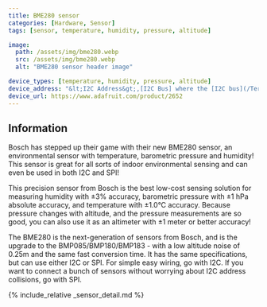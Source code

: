 ```yaml
---
title: BME280 sensor
categories: [Hardware, Sensor]
tags: [sensor, temperature, humidity, pressure, altitude]

image:
  path: /assets/img/bme280.webp
  src: /assets/img/bme280.webp
  alt: "BME280 sensor header image"

device_types: [temperature, humidity, pressure, altitude]
device_address: "&lt;I2C Address&gt;,[I2C Bus] where the [I2C bus](/TerrariumPI/hardware#i2c-bus) is optional<br />Ex: `0x3f`"
device_url: https://www.adafruit.com/product/2652
---
```


## Information

Bosch has stepped up their game with their new BME280 sensor, an environmental sensor with temperature, barometric pressure and humidity! This sensor is great for all sorts of indoor environmental sensing and can even be used in both I2C and SPI!

This precision sensor from Bosch is the best low-cost sensing solution for measuring humidity with ±3% accuracy, barometric pressure with ±1 hPa absolute accuracy, and temperature with ±1.0°C accuracy. Because pressure changes with altitude, and the pressure measurements are so good, you can also use it as an altimeter with  ±1 meter or better accuracy!

The BME280 is the next-generation of sensors from Bosch, and is the upgrade to the BMP085/BMP180/BMP183 - with a low altitude noise of 0.25m and the same fast conversion time. It has the same specifications, but can use either I2C or SPI. For simple easy wiring, go with I2C. If you want to connect a bunch of sensors without worrying about I2C address collisions, go with SPI.

{% include_relative _sensor_detail.md %}
